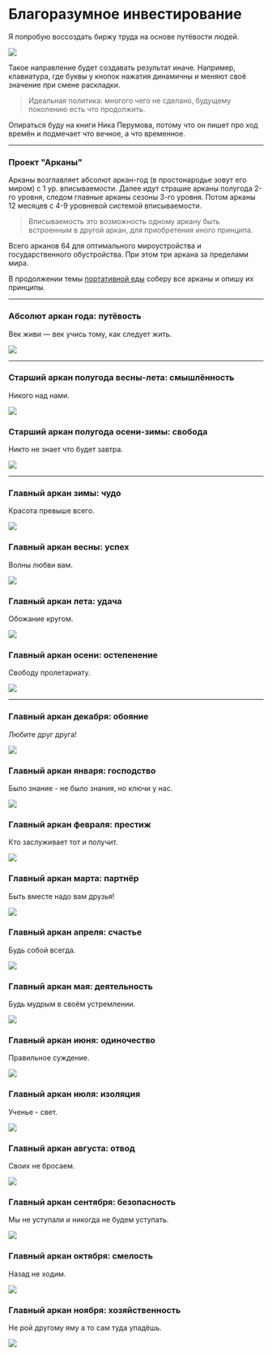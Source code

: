 # Благоразумное инвестирование

Я попробую воссоздать биржу труда на основе путёвости людей.

![](./Картинки/deer.jpg)

Такое направление будет создавать результат иначе. Например, клавиатура, где буквы у кнопок нажатия динамичны и меняют своё значение при смене раскладки.

> Идеальная политика: многого чего не сделано, будущему поколению есть что продолжить.

Опираться буду на книги Ника Перумова, потому что он пишет про ход времён и подмечает что вечное, а что временное.

---------------------------------

### Проект "Арканы"

Арканы возглавляет абсолют аркан-год (в простонародье зовут его миром) с 1 ур. вписываемости. Далее идут страшие арканы полугода 2-го уровня, следом главные арканы сезоны 3-го уровня. Потом арканы 12 месяцев с 4-9 уровневой системой вписываемости. 

> Вписываемость это возможность одному аркану быть встроенным в другой аркан, для приобретения иного принципа.

Всего арканов 64 для оптимального мироустройства и государственного обустройства. При этом три аркана за пределами мира.

В продолжении темы <a href="./Прототипы/Портативная еда/README.md">портативной еды</a> соберу все арканы и опишу их принципы.

<hr>

### Абсолют аркан года: путёвость

Век живи — век учись тому, как следует жить.

![](./Картинки/Путёвость.jpg)

<hr>

### Старший аркан полугода весны-лета: смышлённость

Никого над нами.

![](./Картинки/Смышлённость.jpg)

### Старший аркан полугода осени-зимы: свобода

Никто не знает что будет завтра.

![](./Картинки/Свобода.jpg)

<hr>

### Главный аркан зимы: чудо

Красота превыше всего.

![](./Картинки/Чудо.jpg)
### Главный аркан весны: успех

Волны любви вам.

![](./Картинки/Успех.jpg)
### Главный аркан лета: удача

Обожание кругом.

![](./Картинки/Удача.jpg)
### Главный аркан осени: остепенение

Свободу пролетариату.

![](./Картинки/Остепенение.jpg)

<hr>

### Главный аркан декабря: обояние

Любите друг друга!

![](./Картинки/Обояние.jpg)

### Главный аркан января: господство

Было знание - не было знания, но ключи у нас.

![](./Картинки/Господство.jpg)
### Главный аркан февраля: престиж

Кто заслуживает тот и получит.

![](./Картинки/Престиж.jpg)
### Главный аркан марта: партнёр

Быть вместе надо вам друзья!

![](./Картинки/Партнёр.jpg)
### Главный аркан апреля: счастье

Будь собой всегда.

![](./Картинки/Счастье.jpg)
### Главный аркан мая: деятельность

Будь мудрым в своём устремлении.

![](./Картинки/Деятельность.jpg)
### Главный аркан июня: одиночество

Правильное суждение.

![](./Картинки/Одиночество.jpg)
### Главный аркан июля: изоляция

Ученье - свет.

![](./Картинки/Изоляция.jpg)
### Главный аркан августа: отвод

Своих не бросаем.

![](./Картинки/Отвод.jpg)
### Главный аркан сентября: безопасность

Мы не уступали и никогда не будем уступать.

![](./Картинки/Безопасность.jpg)
### Главный аркан октября: смелость

Назад не ходим.

![](./Картинки/Смелость.jpg)
### Главный аркан ноября: хозяйственность

Не рой другому яму а то сам туда упадёшь.

![](./Картинки/Хозяйственность.jpg)